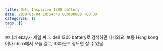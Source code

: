 ```yaml
---
title: Dell Inspirion 1300 battery
date: 2008-01-04 10:54:43.000000000 +00:00
categories: []
tags: []
---
```

<p>보니까 ebay가 제일 싸다. dell 1300 battery로 검색하면 다나와요. 보통 Hong kong이나 china에서 오늘 걸로, 33파운드 정도면 살 수 있음.</p>
